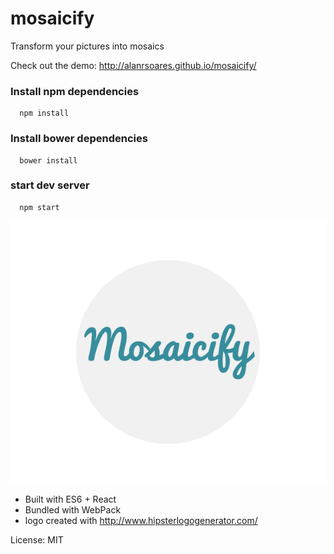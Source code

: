 # mosaicify
Transform your pictures into mosaics

Check out the demo: http://alanrsoares.github.io/mosaicify/

### Install npm dependencies
```
  npm install
```

### Install bower dependencies
```
  bower install
```

### start dev server
```
  npm start
```

![alt tag](/src/assets/images/logo2.png)


* Built with ES6 + React
* Bundled with WebPack
* logo created with http://www.hipsterlogogenerator.com/


License: MIT
